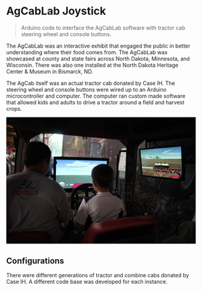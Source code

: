 # AgCabLab Joystick
> Arduino code to interface the AgCabLab software with tractor cab steering wheel and console buttons.

The AgCabLab was an interactive exhibit that engaged the public in better understanding where their food comes from. The AgCabLab was showcased at county and state fairs across North Dakota, Minnesota, and Wisconsin. There was also one installed at the North Dakota Heritage Center & Museum in Bismarck, ND.

The AgCab itself was an actual tractor cab donated by Case IH. The steering wheel and console buttons were wired up to an Arduino microcontroller and computer. The computer ran custom made software that allowed kids and adults to drive a tractor around a field and harvest crops.

![AgCabLab](/photos/agcablab.jpg)

## Configurations

There were different generations of tractor and combine cabs donated by Case IH. A different code base was developed for each instance.